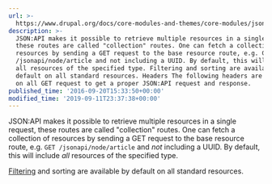 ```yaml
---
url: >-
  https://www.drupal.org/docs/core-modules-and-themes/core-modules/jsonapi-module/sorting
description: >-
  JSON:API makes it possible to retrieve multiple resources in a single request,
  these routes are called "collection" routes. One can fetch a collection of
  resources by sending a GET request to the base resource route, e.g. GET
  /jsonapi/node/article and not including a UUID. By default, this will include
  all resources of the specified type. Filtering and sorting are available by
  default on all standard resources. Headers The following headers are required
  on all GET request to get a proper JSON:API request and response.
published_time: '2016-09-20T15:33:50+00:00'
modified_time: '2019-09-11T23:37:38+00:00'
---
```

JSON:API makes it possible to retrieve multiple resources in a single request, these routes are called "collection" routes. One can fetch a collection of resources by sending a GET request to the base resource route, e.g. `GET /jsonapi/node/article` and _not_ including a UUID. By default, this will include _all_ resources of the specified type.

[Filtering](https://www.drupal.org/docs/8/modules/json-api/filtering) and sorting are available by default on all standard resources.